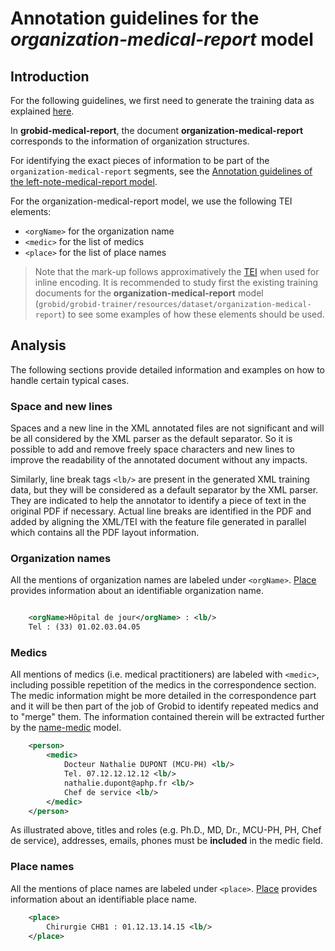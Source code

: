 # Annotation guidelines for the _organization-medical-report_ model

## Introduction

For the following guidelines, we first need to generate the training data as explained [here](../Training-the-medical-report-models.md#generation-of-training-data).

In __grobid-medical-report__, the document __organization-medical-report__ corresponds to the information of organization structures. 

For identifying the exact pieces of information to be part of the `organization-medical-report` segments, see the [Annotation guidelines of the left-note-medical-report model](left-note-medical-report.md).

For the organization-medical-report model, we use the following TEI elements:

* `<orgName>` for the organization name
* `<medic>` for the list of medics 
* `<place>` for the list of place names

> Note that the mark-up follows approximatively the [TEI](http://www.tei-c.org) when used for inline encoding. 
> It is recommended to study first the existing training documents for the __organization-medical-report__ model (`grobid/grobid-trainer/resources/dataset/organization-medical-report`) to see some examples of how these elements should be used.


## Analysis

The following sections provide detailed information and examples on how to handle certain typical cases.

### Space and new lines

Spaces and a new line in the XML annotated files are not significant and will be all considered by the XML parser as the default separator. So it is possible to add and remove freely space characters and new lines to improve the readability of the annotated document without any impacts. 

Similarly, line break tags `<lb/>` are present in the generated XML training data, but they will be considered as a default separator by the XML parser. They are indicated to help the annotator to identify a piece of text in the original PDF if necessary. Actual line breaks are identified in the PDF and added by aligning the XML/TEI with the feature file generated in parallel which contains all the PDF layout information. 

### Organization names

All the mentions of organization names are labeled under `<orgName>`. [Place](https://www.tei-c.org/release/doc/tei-p5-doc/en/html/ref-org.html) provides information about an identifiable organization name.

```xml

    <orgName>Hôpital de jour</orgName> : <lb/>
    Tel : (33) 01.02.03.04.05
```

### Medics

All mentions of medics (i.e. medical practitioners) are labeled with `<medic>`, including possible repetition of the medics in the correspondence section. The medic information might be more detailed in the correspondence part and it will be then part of the job of Grobid to identify repeated medics and to "merge" them.
The information contained therein will be extracted further by the [name-medic](medic.md) model.

```xml
    <person>
        <medic>
            Docteur Nathalie DUPONT (MCU-PH) <lb/>
            Tel. 07.12.12.12.12 <lb/>
            nathalie.dupont@aphp.fr <lb/>
            Chef de service <lb/>
        </medic>
    </person>
```

As illustrated above, titles and roles (e.g. Ph.D., MD, Dr., MCU-PH, PH, Chef de service), addresses, emails, phones must be **included** in the medic field.

### Place names

All the mentions of place names are labeled under `<place>`. [Place](https://www.tei-c.org/release/doc/tei-p5-doc/en/html/ref-place.html) provides information about an identifiable place name.

```xml
    <place>
        Chirurgie CHB1 : 01.12.13.14.15 <lb/>
    </place>
```
